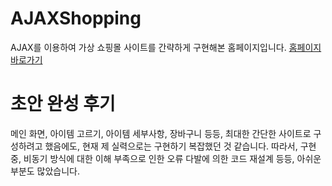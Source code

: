 # AJAXShopping
AJAX를 이용하여 가상 쇼핑몰 사이트를 간략하게 구현해본 홈페이지입니다.
[홈페이지 바로가기](https://kuman514.github.io/AJAXShopping/)
# 초안 완성 후기
메인 화면, 아이템 고르기, 아이템 세부사항, 장바구니 등등, 최대한 간단한 사이트로 구성하려고 했음에도, 현재 제 실력으로는 구현하기 복잡했던 것 같습니다.
따라서, 구현 중, 비동기 방식에 대한 이해 부족으로 인한 오류 다발에 의한 코드 재설계 등등, 아쉬운 부분도 많았습니다.
